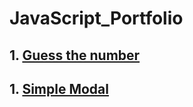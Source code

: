 # JavaScript_Portfolio
## 1. [Guess the number](https://github.com/MohammadNomankhan/guess-the-number)

## 1. [Simple Modal](https://github.com/MohammadNomankhan/simple-modal)
  
